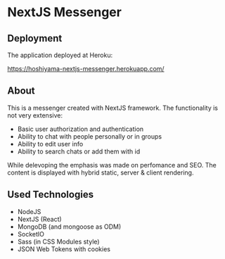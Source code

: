 # NextJS Messenger

## Deployment

The application deployed at Heroku:

<https://hoshiyama-nextjs-messenger.herokuapp.com/>

## About

This is a messenger created with NextJS framework. The functionality is not very extensive:

-  Basic user authorization and authentication
-  Ability to chat with people personally or in groups
-  Ability to edit user info
-  Ability to search chats or add them with id

While delevoping the emphasis was made on perfomance and SEO. The content is displayed with hybrid static, server & client rendering.

## Used Technologies

-  NodeJS
-  NextJS (React)
-  MongoDB (and mongoose as ODM)
-  SocketIO
-  Sass (in CSS Modules style)
-  JSON Web Tokens with cookies
